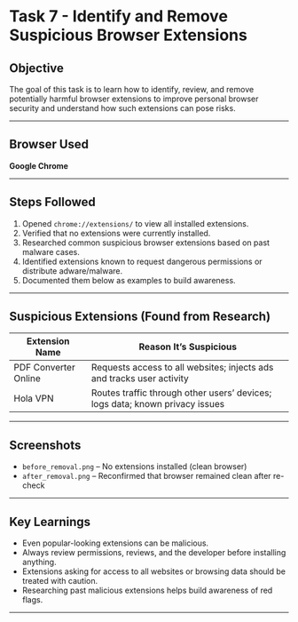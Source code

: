 # Task 7 - Identify and Remove Suspicious Browser Extensions

## Objective
The goal of this task is to learn how to identify, review, and remove potentially harmful browser extensions to improve personal browser security and understand how such extensions can pose risks.

---

## Browser Used
**Google Chrome**

---

##  Steps Followed

1. Opened `chrome://extensions/` to view all installed extensions.
2. Verified that no extensions were currently installed.
3. Researched common suspicious browser extensions based on past malware cases.
4. Identified extensions known to request dangerous permissions or distribute adware/malware.
5. Documented them below as examples to build awareness.

---

## Suspicious Extensions (Found from Research)

| Extension Name         | Reason It’s Suspicious                                                            |
|------------------------|-----------------------------------------------------------------------------------|
| PDF Converter Online   | Requests access to all websites; injects ads and tracks user activity            |
| Hola VPN               | Routes traffic through other users’ devices; logs data; known privacy issues     |



---

## Screenshots

- `before_removal.png` – No extensions installed (clean browser)
- `after_removal.png` – Reconfirmed that browser remained clean after re-check

---

## Key Learnings

- Even popular-looking extensions can be malicious.
- Always review permissions, reviews, and the developer before installing anything.
- Extensions asking for access to all websites or browsing data should be treated with caution.
- Researching past malicious extensions helps build awareness of red flags.

---


